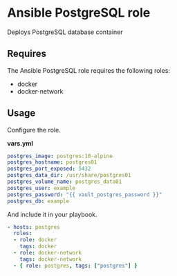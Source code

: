 # Ansible PostgreSQL role

Deploys PostgreSQL database container

## Requires

The Ansible PostgreSQL role requires the following roles:

* docker
* docker-network

## Usage

Configure the role.

**vars.yml**

```yml
postgres_image: postgres:10-alpine
postgres_hostname: postgres01
postgres_port_exposed: 5432
postgres_data_dir: /usr/share/postgres01
postgres_volume_name: postgres_data01
postgres_user: example
postgres_password: "{{ vault_postgres_password }}"
postgres_db: example
````

And include it in your playbook.

```yml
- hosts: postgres
  roles:
  - role: docker
    tags: docker
  - role: docker-network
    tags: docker-network
  - { role: postgres, tags: ["postgres"] }
```